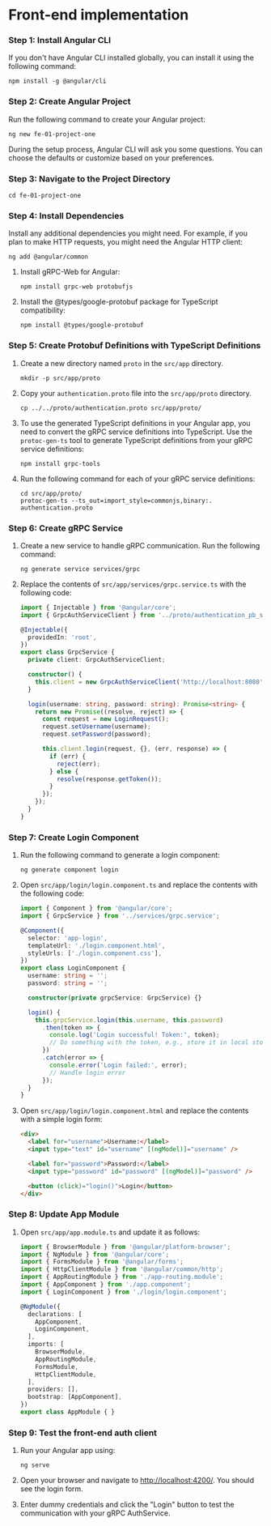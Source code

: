 # Front-end implementation

### Step 1: Install Angular CLI

If you don't have Angular CLI installed globally, you can install it using the following command:

```shell
npm install -g @angular/cli
```

### Step 2: Create Angular Project

Run the following command to create your Angular project:

```shell
ng new fe-01-project-one
```

During the setup process, Angular CLI will ask you some questions. You can choose the defaults or customize based on your preferences.

### Step 3: Navigate to the Project Directory

```shell
cd fe-01-project-one
```

### Step 4: Install Dependencies

Install any additional dependencies you might need. For example, if you plan to make HTTP requests, you might need the Angular HTTP client:

```shell
ng add @angular/common
```

1. Install gRPC-Web for Angular:

    ```shell
    npm install grpc-web protobufjs
    ```

2. Install the @types/google-protobuf package for TypeScript compatibility:

    ```shell
    npm install @types/google-protobuf
    ```

### Step 5: Create Protobuf Definitions with TypeScript Definitions

1. Create a new directory named `proto` in the `src/app` directory.

     ```shell
     mkdir -p src/app/proto
     ```

2. Copy your `authentication.proto` file into the `src/app/proto` directory.

   ```shell
   cp ../../proto/authentication.proto src/app/proto/
   ```

3. To use the generated TypeScript definitions in your Angular app, you need to convert the gRPC service definitions into TypeScript.
Use the `protoc-gen-ts` tool to generate TypeScript definitions from your gRPC service definitions:

   ```shell
   npm install grpc-tools
   ```

4. Run the following command for each of your gRPC service definitions:

   ```shell
   cd src/app/proto/
   protoc-gen-ts --ts_out=import_style=commonjs,binary:. authentication.proto
   ```






### Step 6: Create gRPC Service

1. Create a new service to handle gRPC communication. Run the following command:

    ```shell
    ng generate service services/grpc
    ```

2. Replace the contents of `src/app/services/grpc.service.ts` with the following code:

    ```typescript
    import { Injectable } from '@angular/core';
    import { GrpcAuthServiceClient } from '../proto/authentication_pb_service';
    
    @Injectable({
      providedIn: 'root',
    })
    export class GrpcService {
      private client: GrpcAuthServiceClient;
    
      constructor() {
        this.client = new GrpcAuthServiceClient('http://localhost:8080');
      }
    
      login(username: string, password: string): Promise<string> {
        return new Promise((resolve, reject) => {
          const request = new LoginRequest();
          request.setUsername(username);
          request.setPassword(password);
    
          this.client.login(request, {}, (err, response) => {
            if (err) {
              reject(err);
            } else {
              resolve(response.getToken());
            }
          });
        });
      }
    }
    
    ```

### Step 7: Create Login Component

1. Run the following command to generate a login component:

    ```shell
    ng generate component login
    ```

2. Open `src/app/login/login.component.ts` and replace the contents with the following code:

    ```typescript
    import { Component } from '@angular/core';
    import { GrpcService } from '../services/grpc.service';
    
    @Component({
      selector: 'app-login',
      templateUrl: './login.component.html',
      styleUrls: ['./login.component.css'],
    })
    export class LoginComponent {
      username: string = '';
      password: string = '';
    
      constructor(private grpcService: GrpcService) {}
    
      login() {
        this.grpcService.login(this.username, this.password)
          .then(token => {
            console.log('Login successful! Token:', token);
            // Do something with the token, e.g., store it in local storage
          })
          .catch(error => {
            console.error('Login failed:', error);
            // Handle login error
          });
      }
    }
    
    ```

3. Open `src/app/login/login.component.html` and replace the contents with a simple login form:

    ```html
    <div>
      <label for="username">Username:</label>
      <input type="text" id="username" [(ngModel)]="username" />
    
      <label for="password">Password:</label>
      <input type="password" id="password" [(ngModel)]="password" />
    
      <button (click)="login()">Login</button>
    </div>
    
    ```

### Step 8: Update App Module

1. Open `src/app/app.module.ts` and update it as follows:

    ```typescript
    import { BrowserModule } from '@angular/platform-browser';
    import { NgModule } from '@angular/core';
    import { FormsModule } from '@angular/forms';
    import { HttpClientModule } from '@angular/common/http';
    import { AppRoutingModule } from './app-routing.module';
    import { AppComponent } from './app.component';
    import { LoginComponent } from './login/login.component';
    
    @NgModule({
      declarations: [
        AppComponent,
        LoginComponent,
      ],
      imports: [
        BrowserModule,
        AppRoutingModule,
        FormsModule,
        HttpClientModule,
      ],
      providers: [],
      bootstrap: [AppComponent],
    })
    export class AppModule { }
    
    ```

### Step 9: Test the front-end auth client

1. Run your Angular app using:

    ```shell
    ng serve
    ```

2. Open your browser and navigate to [http://localhost:4200/](http://localhost:4200/). You should see the login form.
3. Enter dummy credentials and click the "Login" button to test the communication with your gRPC AuthService.
